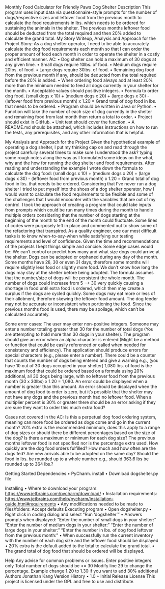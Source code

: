 Monthly Food Calculator for Friendly Paws Dog Shelter
Description
This program uses input data via questionnaire-style prompts for the number of dogs/respective sizes and leftover food from the previous month to calculate the food requirements in lbs. which needs to be ordered for sustaining the animals in the shelter.
The previous months leftover food should be deducted from the total required and then 20% added to calculate the grand total.
My Story Writeup, Analysis and Approach for the Project
Story:
As a dog shelter operator, I need to be able to accurately calculate the dog food requirements each month so that I can order the proper amount of food each month in order to operate the shelter in a costly and efficient manner.
AC:
•	Dog shelter can hold a maximum of 30 dogs at any given time.
•	Small dogs require 10lbs. of food.
•	Medium dogs require 20lbs. of food.
•	Large dogs require 30lbs. of food.
•	Remaining dog food from the previous month if any, should be deducted from the total required before the 20% is added.
•	When ordering food always add at least 20% more than the minimum needed to feed all dogs currently in your shelter for the month.
•	Acceptable values should positive integers.
•	Formula to order dog food. (small dogs x 10) + (medium dogs x 20) + (large dogs x 30) - (leftover food from previous month) x 1.20 = Grand total of dog food in lbs. that needs to be ordered.
•	Program should be written in Java or Python.
•	Function will take the number of each size of dog currently in the shelter and remaining food from last month then return a total to order.
•	Project should exist in GitHub.
•	Unit test should cover the function.
•	A README.md should be attached, which includes instructions on how to run the tests, any prerequisites, and any other information that is helpful.

My Analysis and Approach for the Project
Given the hypothetical example of operating a dog shelter, I put my thinking cap on and read through the project carefully several times to make sure I understood the ask? typing some rough notes along the way as I formulated some ideas on the what, why and the how for running the dog shelter and food requirements.
After reading and understanding the example I wrote down the formula to calculate the dog food: (small dogs x 10) + (medium dogs x 20) + (large dogs x 30) - (leftover food from previous month) x 1.20 = Grand total of dog food in lbs. that needs to be ordered.
Considering that I’ve never run a dog shelter I tried to put myself into the shoes of a dog shelter operator, how I would want to calculate the food requirements to be flexible and some of the challenges that I would encounter with the variables that are out of my control.
I took the approach of creating a program that could take inputs from prompts which could be run many times during the month to handle multiple orders considering that the number of dogs starting at the beginning of the month to the end of the month could fluctuate.
Some lines of codes were purposely left in place and commented out to show some of the refactoring that transpired.
As a quality engineer, one our most difficult tasks is to know when-to-say-when while satisfying our testing requirements and level of confidence. Given the time and recommendations of the projects I kept things simple and concise. 
Some edge cases would be:
We can’t control or predict how many and what size dogs could arrive at the shelter.
Dogs can be adopted or orphaned during any day of the month.
Some months have 28, 30 or even 31 days, therefore some months will require slightly less food or slightly more food.
We don’t know how long the dogs may stay at the shelter before being adopted.
The formula assumes that the number/size of dogs will be persistent the whole month.
The number of dogs could increase from 5 —> 30 very quickly causing a shortage in food until extra food is ordered, which then may create a surplus if the dogs are cycled quickly.
Some dogs may eat more or less of their allotment, therefore skewing the leftover food amount.
The dog feeder may not be accurate or inconsistent when portioning the food.
Since the previous months food is used, there may be spoilage, which can’t be calculated accurately.

Some error cases:
The user may enter non-positive integers.
Someone may enter a number totaling greater than 30 for the number of total dogs (You are attempting to hold more than 30 dogs in your shelter).
The program should give an error when an alpha character is entered (Might be a method or function that could be easily referenced or called when needed for consistency and efficiency).
The application should produce errors for special characters (e.g., please enter a number).
There could be a counter that counts the number of dogs being entered and give a warning e.g., (you have 10 out of 30 dogs occupied in your shelter)
1,080 lbs. of food is the maximum food that could be ordered based on a formula using 20% additional, all 30 dogs being large, with no leftover food from the previous month (30 x 30lbs) x 1.20 = 1,080. An error could be displayed when a number is greater than this amount.
An error should be displayed when the amount of dog food to order is zero, but it’s possible that the shelter may not have any dogs and the previous month had no leftover food.
When a multiplier percent is 30% or greater there should be an error asking if they are sure they want to order this much extra food?

Cases not covered in the AC:
Is this a perpetual dog food ordering system, meaning can more food be ordered as dogs come and go in the current month?
20% extra is the recommended minimum, does this apply to a range of dog sizes or should there be different percentages based on the size of the dog?
Is there a maximum or minimum for each dog size?
The previous months leftover food is not specified nor is the percentage extra used.
How quickly are the dog food orders fulfilled?
How much and how often are the dogs fed?
Are new arrivals able to be adopted on the same day? 
Should the food in lbs. be rounded up to a whole number e.g., should 363.6 lbs be rounded up to 364 lbs.?

Getting Started
Dependencies
	•	PyCharm. install 
	•	Download dogshelter.py file

Installing
	•	Where to download your program: https://www.jetbrains.com/pycharm/download/
	•	Installation requirements: https://www.jetbrains.com/help/pycharm/installation-guide.html#requirements
	•	Any modifications needed to be made to files/folders: Accept defaults
Executing program
	•	Open dogshelter.py
	•	Right click in coding dialog and select “Run ‘dogshelter’”
	•	Answers prompts when displayed:
	“Enter the number of small dogs in your shelter:”
	“Enter the number of medium dogs in your shelter:”
	“Enter the number of large dogs in your shelter:”
	“Enter the number in lbs. of dog food leftover from the previous month:”
	•	When successfully run the current inventory with the number of each dog size and the leftover food should be displayed
	•	20% extra is the default added to the total to calculate the grand total.
	•	The grand total of dog food that should be ordered will be displayed.

Help
Any advise for common problems or issues.
Enter positive integers only
Total number of dogs should be <= 30
Modify line 29 to change the percentage. Example change 1.20 to 1.30 if you want to add 30% additional
Authors
Jonathan Kang
Version History
	•	1.0
	◦	Initial Release
License
This project is licensed under the GPL and free to use and distribute.	 



